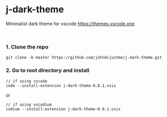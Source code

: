 # j-dark-theme
Minimalist dark theme for vscode
https://themes.vscode.one

<br>

### 1. Clone the repo ####
```
git clone -b master https://github.com/johndcjustme/j-dark-theme.git
```
### 2. Go to root directory and install ###
```
// if using vscode
code --install-extension j-dark-theme-0.0.1.vsix 
```
or
```
// if using vscodium
codium --install-extension j-dark-theme-0.0.1.vsix 
```
